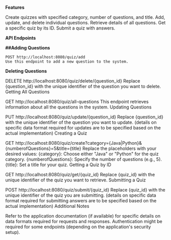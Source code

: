 **Features**

Create quizzes with specified category, number of questions, and title.
Add, update, and delete individual questions.
Retrieve details of all questions.
Get a specific quiz by its ID.
Submit a quiz with answers.

**API Endpoints**

**##Adding Questions**
```
POST http://localhost:8080/quiz/add
Use this endpoint to add a new question to the system.
```
**Deleting Questions**

DELETE http://localhost:8080/quiz/delete/{question_id}
Replace {question_id} with the unique identifier of the question you want to delete.
Getting All Questions

GET http://localhost:8080/quiz/all-questions
This endpoint retrieves information about all the questions in the system.
Updating Questions

PUT http://localhost:8080/quiz/update/{question_id}
Replace {question_id} with the unique identifier of the question you want to update. (details on specific data format required for updates are to be specified based on the actual implementation)
Creating a Quiz

GET http://localhost:8080/quiz/create?category={Java|Python}&{numberofQuestions}=5&title={title}
Replace the placeholders with your desired values:
{category}: Choose either "Java" or "Python" for the quiz category.
{numberofQuestions}: Specify the number of questions (e.g., 5).
{title}: Set a title for your quiz.
Getting a Quiz by ID

GET http://localhost:8080/quiz/get/{quiz_id}
Replace {quiz_id} with the unique identifier of the quiz you want to retrieve.
Submitting a Quiz

POST http://localhost:8080/quiz/submit/{quiz_id}
Replace {quiz_id} with the unique identifier of the quiz you are submitting. (details on specific data format required for submitting answers are to be specified based on the actual implementation)
Additional Notes

Refer to the application documentation (if available) for specific details on data formats required for requests and responses.
Authentication might be required for some endpoints (depending on the application's security setup).
